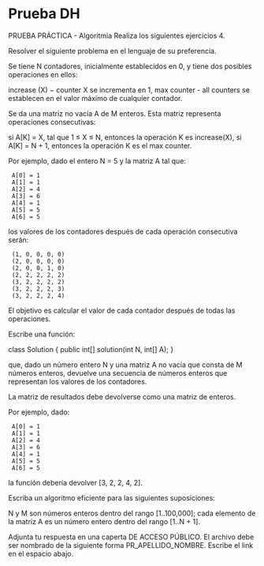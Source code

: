 # Prueba DH

PRUEBA PRÁCTICA - Algoritmia
Realiza los siguientes ejercicios 
4.

Resolver el siguiente problema en el lenguaje de su preferencia.

Se tiene N contadores, inicialmente establecidos en 0, y tiene dos posibles operaciones en ellos:

increase (X) − counter X se incrementa en 1,
max counter - all counters  se establecen en el valor máximo de cualquier contador.

Se da una matriz no vacía A de M enteros. Esta matriz representa operaciones consecutivas:

si A[K] = X, tal que 1 ≤ X ≤ N, entonces la operación K es increase(X),
si A[K] = N + 1, entonces la operación K es el max counter.

Por ejemplo, dado el entero N = 5 y la matriz A tal que:

     A[0] = 1
     A[1] = 1
     A[2] = 4
     A[3] = 6
     A[4] = 1
     A[5] = 5
     A[6] = 5

los valores de los contadores después de cada operación consecutiva serán:

     (1, 0, 0, 0, 0)
     (2, 0, 0, 0, 0)
     (2, 0, 0, 1, 0)
     (2, 2, 2, 2, 2)
     (3, 2, 2, 2, 2)
     (3, 2, 2, 2, 3)
     (3, 2, 2, 2, 4)

El objetivo es calcular el valor de cada contador después de todas las operaciones.

Escribe una función:

class Solution { public int[] solution(int N, int[] A); }

que, dado un número entero N y una matriz A no vacía que consta de M números enteros, devuelve una secuencia de números enteros que representan los valores de los contadores.

La matriz de resultados debe devolverse como una matriz de enteros.

Por ejemplo, dado:

     A[0] = 1
     A[1] = 1
     A[2] = 4
     A[3] = 6
     A[4] = 1
     A[5] = 5
     A[6] = 5

la función debería devolver [3, 2, 2, 4, 2].

Escriba un algoritmo eficiente para las siguientes suposiciones:

N y M son números enteros dentro del rango [1..100,000];
cada elemento de la matriz A es un número entero dentro del rango [1..N + 1].


Adjunta tu respuesta en una caperta DE ACCESO PÚBLICO. El archivo debe ser nombrado de la siguiente forma PR_APELLIDO_NOMBRE. Escribe el link en el espacio abajo. 